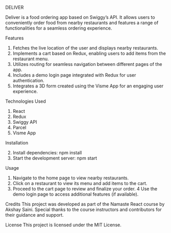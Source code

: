 DELIVER


Deliver is a food ordering app based on Swiggy’s API. It allows users to conveniently order food from nearby restaurants and features a range of functionalities for a seamless ordering experience.

Features
1. Fetches the live location of the user and displays nearby restaurants.
2. Implements a cart based on Redux, enabling users to add items from the restaurant menu.
3. Utilizes routing for seamless navigation between different pages of the app.
4. Includes a demo login page integrated with Redux for user authentication.
5. Integrates a 3D form created using the Visme App for an engaging user experience.
   
Technologies Used
1. React
2. Redux
3. Swiggy API
4. Parcel
5. Visme App
   
Installation

2. Install dependencies: npm install
3. Start the development server: npm start

Usage
1. Navigate to the home page to view nearby restaurants.
2. Click on a restaurant to view its menu and add items to the cart.
3. Proceed to the cart page to review and finalize your order.
4 Use the demo login page to access additional features (if available).
 

Credits
This project was developed as part of the Namaste React course by Akshay Saini. Special thanks to the course instructors and contributors for their guidance and support.

License
This project is licensed under the MIT License.
